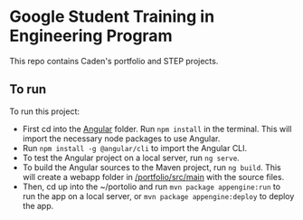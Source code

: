 # Google Student Training in Engineering Program

This repo contains Caden's portfolio and STEP projects.

## To run

To run this project:
* First cd into the [Angular](./portfolio/src/main/angular) folder. Run `npm install` in the terminal. This will import the necessary node packages to use Angular.
* Run `npm install -g @angular/cli` to import the Angular CLI. 
* To test the Angular project on a local server, run `ng serve`. 
* To build the Angular sources to the Maven project, run `ng build`. This will create a webapp folder in [/portfolio/src/main](./portfolio/src/main) with the source files. 
* Then, cd up into the ~/portolio and run `mvn package appengine:run` to run the app on a local server, or `mvn package appengine:deploy` to deploy the app.
